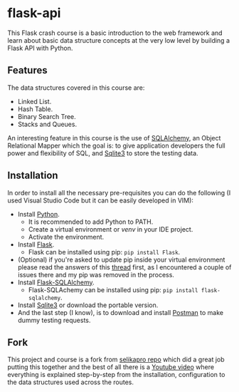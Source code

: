 # flask-api
This Flask crash course is a basic introduction to the web framework and learn about basic data structure concepts at the very low level by building a Flask API with Python.

## Features
The data structures covered in this course are:
* Linked List.
* Hash Table.
* Binary Search Tree.
* Stacks and Queues.

An interesting feature in this course is the use of [SQLAlchemy](https://www.sqlalchemy.org/), an Object Relational Mapper which the goal is: to give application developers the full power and flexibility of SQL, and [Sqlite3](https://www.sqlite.org/index.html) to store the testing data.

## Installation
In order to install all the necessary pre-requisites you can do the following (I used Visual Studio Code but it can be easily developed in VIM):
* Install [Python](https://www.python.org/).
  * It is recommended to add Python to PATH.
  * Create a virtual environment or *venv* in your IDE project.
  * Activate the environment.
* Install [Flask](https://flask.palletsprojects.com/en/1.1.x/installation/).
  * Flask can be installed using pip: `pip install Flask`.
* (Optional) if you're asked to update pip inside your virtual environment please read the answers of this [thread](https://stackoverflow.com/questions/15221473/how-do-i-update-upgrade-pip-itself-from-inside-my-virtual-environment) first, as I encountered a couple of issues there and my pip was removed in the process.
* Install [Flask-SQLAlchemy](https://flask-sqlalchemy.palletsprojects.com/en/2.x/).
  * Flask-SQLAchemy can be installed using pip: `pip install flask-sqlalchemy`.
* Install [Sqlite3](https://sqlitebrowser.org/dl/) or download the portable version.
* And the last step (I know), is to download and install [Postman](https://www.postman.com/downloads/) to make dummy testing requests.

## Fork
This project and course is a fork from [selikapro repo](https://github.com/selikapro/FlaskDS) which did a great job putting this together and the best of all there is a [Youtube video](https://www.youtube.com/watch?v=74NW-84BqbA) where everything is explained step-by-step from the installation, configuration to the data structures used across the routes.